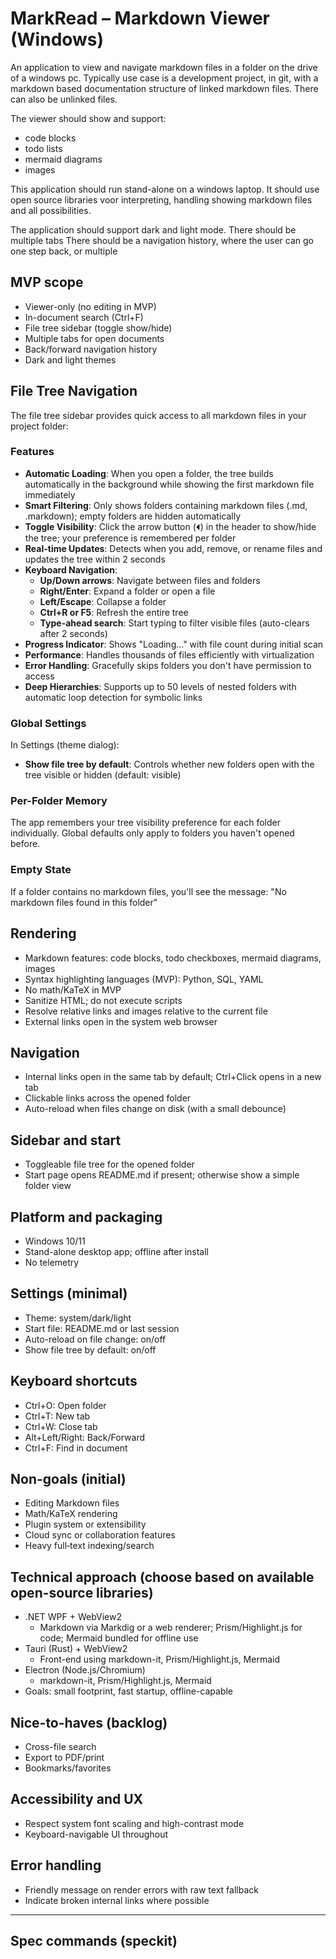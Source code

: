 # MarkRead – Markdown Viewer (Windows)

An application to view and navigate markdown files in a folder on the drive of a windows pc. Typically use case is a development project, in git, with a markdown based documentation structure of linked markdown files.
There can also be unlinked files.

The viewer should show and support:

- code blocks
- todo lists
- mermaid diagrams
- images

This application should run stand-alone on a windows laptop. It should use open source libraries voor interpreting, handling showing markdown files and all possibilities.

The application should support dark and light mode.
There should be multiple tabs
There should be a navigation history, where the user can go one step back, or multiple

## MVP scope

- Viewer-only (no editing in MVP)
- In-document search (Ctrl+F)
- File tree sidebar (toggle show/hide)
- Multiple tabs for open documents
- Back/forward navigation history
- Dark and light themes

## File Tree Navigation

The file tree sidebar provides quick access to all markdown files in your project folder:

### Features

- **Automatic Loading**: When you open a folder, the tree builds automatically in the background while showing the first markdown file immediately
- **Smart Filtering**: Only shows folders containing markdown files (.md, .markdown); empty folders are hidden automatically
- **Toggle Visibility**: Click the arrow button (⏴) in the header to show/hide the tree; your preference is remembered per folder
- **Real-time Updates**: Detects when you add, remove, or rename files and updates the tree within 2 seconds
- **Keyboard Navigation**:
  - **Up/Down arrows**: Navigate between files and folders
  - **Right/Enter**: Expand a folder or open a file
  - **Left/Escape**: Collapse a folder
  - **Ctrl+R or F5**: Refresh the entire tree
  - **Type-ahead search**: Start typing to filter visible files (auto-clears after 2 seconds)
- **Progress Indicator**: Shows "Loading..." with file count during initial scan
- **Performance**: Handles thousands of files efficiently with virtualization
- **Error Handling**: Gracefully skips folders you don't have permission to access
- **Deep Hierarchies**: Supports up to 50 levels of nested folders with automatic loop detection for symbolic links

### Global Settings

In Settings (theme dialog):

- **Show file tree by default**: Controls whether new folders open with the tree visible or hidden (default: visible)

### Per-Folder Memory

The app remembers your tree visibility preference for each folder individually. Global defaults only apply to folders you haven't opened before.

### Empty State

If a folder contains no markdown files, you'll see the message: "No markdown files found in this folder"

## Rendering

- Markdown features: code blocks, todo checkboxes, mermaid diagrams, images
- Syntax highlighting languages (MVP): Python, SQL, YAML
- No math/KaTeX in MVP
- Sanitize HTML; do not execute scripts
- Resolve relative links and images relative to the current file
- External links open in the system web browser

## Navigation

- Internal links open in the same tab by default; Ctrl+Click opens in a new tab
- Clickable links across the opened folder
- Auto-reload when files change on disk (with a small debounce)

## Sidebar and start

- Toggleable file tree for the opened folder
- Start page opens README.md if present; otherwise show a simple folder view

## Platform and packaging

- Windows 10/11
- Stand-alone desktop app; offline after install
- No telemetry

## Settings (minimal)

- Theme: system/dark/light
- Start file: README.md or last session
- Auto-reload on file change: on/off
- Show file tree by default: on/off

## Keyboard shortcuts

- Ctrl+O: Open folder
- Ctrl+T: New tab
- Ctrl+W: Close tab
- Alt+Left/Right: Back/Forward
- Ctrl+F: Find in document

## Non-goals (initial)

- Editing Markdown files
- Math/KaTeX rendering
- Plugin system or extensibility
- Cloud sync or collaboration features
- Heavy full‑text indexing/search

## Technical approach (choose based on available open-source libraries)

- .NET WPF + WebView2
  - Markdown via Markdig or a web renderer; Prism/Highlight.js for code; Mermaid bundled for offline use
- Tauri (Rust) + WebView2
  - Front-end using markdown-it, Prism/Highlight.js, Mermaid
- Electron (Node.js/Chromium)
  - markdown-it, Prism/Highlight.js, Mermaid
- Goals: small footprint, fast startup, offline-capable

## Nice-to-haves (backlog)

- Cross-file search
- Export to PDF/print
- Bookmarks/favorites

## Accessibility and UX

- Respect system font scaling and high-contrast mode
- Keyboard-navigable UI throughout

## Error handling

- Friendly message on render errors with raw text fallback
- Indicate broken internal links where possible

---

## Spec commands (speckit)

<!--
Note: The following blocks use a YAML-in-HTML-comment format under the key
"speckit.specify". Assumption: your tooling scans Markdown comments for
"speckit.specify" and ingests the nested YAML as atomic specification items.
IDs are kebab-case and stable; status is one of: proposed | accepted | done.
-->

<!--
speckit.specify:
  type: product
  id: markread
  title: MarkRead – Markdown Viewer (Windows)
  description: Stand-alone desktop app to view and navigate Markdown in a local project folder.
  goals:
    - Small footprint, fast startup, offline-capable
    - Safe rendering with sanitized HTML
  status: proposed
  tags: [windows, desktop, markdown, viewer]
-->

<!--
speckit.specify:
  type: feature
  id: mvp.viewer-only
  title: Viewer-only mode (no editing)
  description: MVP disables any content editing; app acts strictly as a reader.
  acceptance:
    - No editable text areas for Markdown content
    - Context menus omit Edit/Save actions
    - Keyboard input does not modify file contents
  priority: must
  status: proposed
  tags: [mvp]
-->

<!--
speckit.specify:
  type: feature
  id: mvp.in-document-search
  title: In-document search
  description: Find text within the currently open Markdown document.
  acceptance:
    - Ctrl+F opens a search UI within the tab
    - Next/Previous navigation across matches
    - Highlights all matches; search is case-insensitive by default
  priority: must
  status: proposed
  tags: [mvp, search]
-->

<!--
speckit.specify:
  type: feature
  id: mvp.file-tree
  title: File tree sidebar
  description: Toggleable file tree for the opened folder.
  acceptance:
    - Sidebar can be shown/hidden via UI and setting
    - Clicking a file opens it in the current tab by default
    - Right-click or Ctrl+Click can open in a new tab
  priority: must
  status: proposed
  tags: [mvp, navigation, sidebar]
-->

<!--
speckit.specify:
  type: feature
  id: mvp.tabs
  title: Multiple tabs
  description: Support multiple open documents via tabbed interface.
  acceptance:
    - Ctrl+T opens a new empty tab or start view
    - Ctrl+W closes the active tab
    - Tabs show file name and modified indicator only if file changed on disk
  priority: must
  status: proposed
  tags: [mvp, ux]
-->

<!--
speckit.specify:
  type: feature
  id: mvp.history
  title: Back/forward navigation history
  description: Per-tab navigation history for internal link traversal.
  acceptance:
    - Alt+Left navigates back; Alt+Right navigates forward
    - History includes in-document anchor navigations and file-to-file hops
  priority: must
  status: proposed
  tags: [mvp, navigation]
-->

<!--
speckit.specify:
  type: feature
  id: mvp.themes
  title: Dark and light themes
  description: Support system, dark, and light themes.
  acceptance:
    - Theme follows system by default
    - User can override to dark or light in Settings
    - All UI and content styles adapt for contrast and readability
  priority: must
  status: proposed
  tags: [mvp, theming, accessibility]
-->

<!-- Rendering -->

<!--
speckit.specify:
  type: rendering
  id: render.markdown-core
  title: Markdown rendering core
  description: Render Markdown with code blocks, todo checkboxes, images, and mermaid diagrams.
  acceptance:
    - Github-flavored checklist syntax renders as checkboxes (disabled)
    - Fenced code blocks render with syntax highlighting
    - Images resolve relative to the file location and support file:// URIs
    - Mermaid diagrams render offline using a bundled engine
  status: proposed
  tags: [rendering, markdown, mermaid]
-->

<!--
speckit.specify:
  type: rendering
  id: render.syntax-highlighting
  title: Syntax highlighting languages (MVP)
  description: Highlight Python, SQL, and YAML code blocks.
  acceptance:
    - Code fences with language hints python|sql|yaml are highlighted
    - Unknown languages fall back to plain code style without errors
  status: proposed
  tags: [rendering, syntax]
-->

<!--
speckit.specify:
  type: security
  id: render.html-sanitization
  title: Sanitize HTML and disable scripts
  description: Do not execute scripts or unsafe HTML in rendered content.
  acceptance:
    - Inline scripts are stripped or inert
    - Dangerous attributes (onload, onclick, etc.) are removed
    - Links use rel="noopener noreferrer" where applicable
  status: proposed
  tags: [security]
-->

<!--
speckit.specify:
  type: rendering
  id: render.link-resolution
  title: Resolve relative links and images
  description: Links and image paths resolve relative to the current file.
  acceptance:
    - Relative links navigate within the opened folder
    - Broken links show an inline indicator/error state
  status: proposed
  tags: [rendering, navigation]
-->

<!--
speckit.specify:
  type: behavior
  id: render.external-links
  title: External links open in system browser
  description: http/https links open externally via default OS browser.
  acceptance:
    - Clicking an external link launches the system browser
    - App remains focused after opening the external link
  status: proposed
  tags: [navigation]
-->

<!-- Navigation -->

<!--
speckit.specify:
  type: behavior
  id: nav.internal-link-defaults
  title: Internal link behavior
  description: Internal links open in the same tab; Ctrl+Click opens in a new tab.
  acceptance:
    - Clicking a relative link replaces content in the current tab
    - Ctrl+Click opens the target in a new tab
  status: proposed
  tags: [navigation, ux]
-->

<!--
speckit.specify:
  type: behavior
  id: nav.cross-folder-links
  title: Clickable links across opened folder
  description: Navigate to any file under the chosen root folder via links.
  acceptance:
    - Links to sibling and nested files work if under the root
    - Links outside the root are blocked with a friendly message
  status: proposed
  tags: [navigation]
-->

<!--
speckit.specify:
  type: performance
  id: nav.auto-reload
  title: Auto-reload on file change
  description: Watch files and update the active view with a debounce.
  acceptance:
    - File changes on disk trigger reload within 250–500ms debounce
    - Toggle via setting; off by default if performance issues are detected
  status: proposed
  tags: [watch, reload]
-->

<!-- Sidebar and start -->

<!--
speckit.specify:
  type: feature
  id: sidebar.toggle
  title: Toggleable file tree
  description: Show/hide folder tree for navigation.
  acceptance:
    - Toggle button in UI; persisted per session
    - Default controlled by a setting
  status: proposed
  tags: [sidebar, navigation]
-->

<!--
speckit.specify:
  type: behavior
  id: start.readme-or-folder
  title: Start page shows README or folder
  description: On open, show README.md if present; otherwise, a simple folder view.
  acceptance:
    - If README.md exists at root, it opens automatically
    - Else render a simple folder overview with quick open actions
  status: proposed
  tags: [startup]
-->

<!-- Platform and packaging -->

<!--
speckit.specify:
  type: platform
  id: platform.windows
  title: Windows 10/11 support
  description: App runs on Windows 10 and 11 without additional dependencies after install.
  acceptance:
    - Single installer produces a working offline app
    - Verified on Windows 10 and Windows 11 latest patch levels
  status: proposed
  tags: [windows, packaging]
-->

<!--
speckit.specify:
  type: privacy
  id: privacy.no-telemetry
  title: No telemetry
  description: Do not collect or send usage data.
  acceptance:
    - No outbound network calls except explicit external link opens
    - No analytics libraries bundled
  status: proposed
  tags: [privacy]
-->

<!-- Settings -->

<!--
speckit.specify:
  type: setting
  id: setting.theme
  title: Theme
  description: Choose system|dark|light
  schema:
    type: enum
    values: [system, dark, light]
    default: system
  status: proposed
  tags: [settings, theming]
-->

<!--
speckit.specify:
  type: setting
  id: setting.start-file
  title: Start file
  description: Choose README.md or last session restore
  schema:
    type: enum
    values: [readme, last-session]
    default: readme
  status: proposed
  tags: [settings, startup]
-->

<!--
speckit.specify:
  type: setting
  id: setting.auto-reload
  title: Auto-reload on file change
  description: Toggle file watch reload behavior
  schema:
    type: boolean
    default: true
  status: proposed
  tags: [settings]
-->

<!--
speckit.specify:
  type: setting
  id: setting.show-file-tree
  title: Show file tree by default
  description: Whether the sidebar is visible at startup
  schema:
    type: boolean
    default: true
  status: proposed
  tags: [settings, sidebar]
-->

<!-- Keyboard shortcuts -->

<!--
speckit.specify:
  type: shortcut
  id: shortcut.open-folder
  title: Open folder
  keys: Ctrl+O
  action: app.openFolder
  acceptance:
    - Opens folder select dialog and sets root
  status: proposed
  tags: [shortcut]
-->

<!--
speckit.specify:
  type: shortcut
  id: shortcut.new-tab
  title: New tab
  keys: Ctrl+T
  action: tab.new
  status: proposed
  tags: [shortcut]
-->

<!--
speckit.specify:
  type: shortcut
  id: shortcut.close-tab
  title: Close tab
  keys: Ctrl+W
  action: tab.close
  status: proposed
  tags: [shortcut]
-->

<!--
speckit.specify:
  type: shortcut
  id: shortcut.back-forward
  title: Back and Forward
  keys: Alt+Left/Alt+Right
  action: nav.backForward
  status: proposed
  tags: [shortcut]
-->

<!--
speckit.specify:
  type: shortcut
  id: shortcut.find
  title: Find in document
  keys: Ctrl+F
  action: find.open
  status: proposed
  tags: [shortcut]
-->

<!-- Non-goals and backlog -->

<!--
speckit.specify:
  type: out_of_scope
  id: nogo.editing
  title: Editing Markdown files
  description: Editing is explicitly excluded from MVP.
  status: proposed
  tags: [nongoal]
-->

<!--
speckit.specify:
  type: out_of_scope
  id: nogo.math
  title: Math/KaTeX rendering
  status: proposed
  tags: [nongoal]
-->

<!--
speckit.specify:
  type: backlog
  id: backlog.cross-file-search
  title: Cross-file search
  status: proposed
  tags: [backlog, search]
-->

<!--
speckit.specify:
  type: backlog
  id: backlog.export
  title: Export to PDF/print
  status: proposed
  tags: [backlog]
-->

<!--
speckit.specify:
  type: backlog
  id: backlog.bookmarks
  title: Bookmarks/favorites
  status: proposed
  tags: [backlog]
-->

<!-- Accessibility and error handling -->

<!--
speckit.specify:
  type: accessibility
  id: a11y.scaling-contrast
  title: Respect system scaling and high-contrast
  acceptance:
    - Text scales with system settings
    - High-contrast mode uses appropriate colors
    - All interactive controls are keyboard reachable
  status: proposed
  tags: [accessibility]
-->

<!--
speckit.specify:
  type: error_handling
  id: error.fallback
  title: Friendly render error fallback
  acceptance:
    - On render failure, show message and raw markdown text
    - Broken internal links indicate missing targets
  status: proposed
  tags: [error]
-->

<!-- Architecture options (decision record) -->

<!--
speckit.specify:
  type: architecture_option
  id: arch.dotnet-wpf
  title: .NET WPF + WebView2
  description: Markdig or web renderer; Prism/Highlight.js; bundled Mermaid.
  status: proposed
  tags: [architecture, dotnet]
-->

<!--
speckit.specify:
  type: architecture_option
  id: arch.tauri
  title: Tauri (Rust) + WebView2
  description: markdown-it, Prism/Highlight.js, Mermaid.
  status: proposed
  tags: [architecture, rust]
-->

<!--
speckit.specify:
  type: architecture_option
  id: arch.electron
  title: Electron (Node.js/Chromium)
  description: markdown-it, Prism/Highlight.js, Mermaid.
  status: proposed
  tags: [architecture, node]
-->
